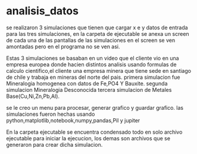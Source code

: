 # analisis_datos

se realizaron 3 simulaciones que tienen que cargar x e y datos de entrada para las tres simulaciones, en la carpeta de ejecutable se anexa un screen de cada una de las pantallas de las simulaciones en el screen se ven amontadas pero en el programa no se ven asi.

Estas 3 simulaciones se basaban en un video que el cliente vio en una empresa europea donde hacien distintos analisis usando formulas de calculo cientifico,el cliente una empresa minera que tiene sede en santiago de chile y trabaja en mineras del norte del pais.
primera simulacion fue Mineralogia homogenea con datos de Fe,PO4 Y Bauxite.
segunda simulacion Mineralogia Desconocida
tercera simulacion de Metales Base(Cu,Ni,Zn,Pb,Al).

se le creo un menu para procesar, generar grafico y guardar grafico. las simulaciones fueron hechas usando python,matplotlib,notebook,numpy,pandas,Pil y jupiter

En la carpeta ejecutable se encuentra condensado todo en solo archivo ejecutable para iniciar la ejecucion, los demas son archivos que se generaron para crear dicha simulacion.
